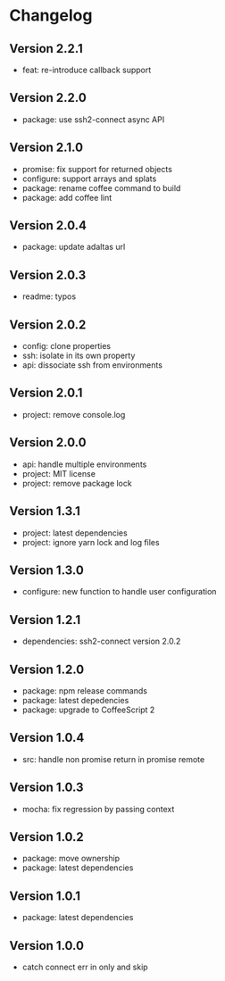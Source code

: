
# Changelog

## Version 2.2.1

* feat: re-introduce callback support

## Version 2.2.0

* package: use ssh2-connect async API

## Version 2.1.0

* promise: fix support for returned objects
* configure: support arrays and splats
* package: rename coffee command to build
* package: add coffee lint

## Version 2.0.4

* package: update adaltas url

## Version 2.0.3

* readme: typos

## Version 2.0.2

* config: clone properties
* ssh: isolate in its own property
* api: dissociate ssh from environments

## Version 2.0.1

* project: remove console.log

## Version 2.0.0

* api: handle multiple environments
* project: MIT license
* project: remove package lock

## Version 1.3.1

* project: latest dependencies
* project: ignore yarn lock and log files

## Version 1.3.0

* configure: new function to handle user configuration

## Version 1.2.1

* dependencies: ssh2-connect version 2.0.2

## Version 1.2.0

* package: npm release commands
* package: latest depedencies
* package: upgrade to CoffeeScript 2

## Version 1.0.4

* src: handle non promise return in promise remote

## Version 1.0.3

* mocha: fix regression by passing context

## Version 1.0.2

* package: move ownership
* package: latest dependencies

## Version 1.0.1

* package: latest dependencies

## Version 1.0.0

* catch connect err in only and skip
